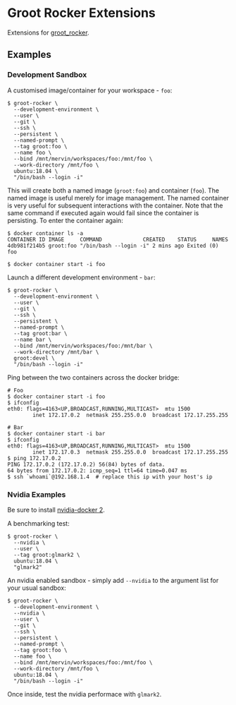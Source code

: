 # Groot Rocker Extensions

Extensions for [groot_rocker](https://github.com/stonier/groot_rocker).

## Examples

### Development Sandbox

A customised image/container for your workspace - `foo`:

```
$ groot-rocker \
  --development-environment \
  --user \
  --git \
  --ssh \
  --persistent \
  --named-prompt \
  --tag groot:foo \
  --name foo \
  --bind /mnt/mervin/workspaces/foo:/mnt/foo \
  --work-directory /mnt/foo \
  ubuntu:18.04 \
  "/bin/bash --login -i"
```

This will create both a named image (`groot:foo`) and container (`foo`). The named image
is useful merely for image management. The named container is very useful for subsequent interactions
with the container. Note that the same command if executed again would fail since the container is persisting. To enter the container again:

```
$ docker container ls -a
CONTAINER ID IMAGE     COMMAND             CREATED    STATUS     NAMES
4db981f214b5 groot:foo "/bin/bash --login -i" 2 mins ago Exited (0) foo

$ docker container start -i foo
```

Launch a different development environment - `bar`:

```
$ groot-rocker \
  --development-environment \
  --user \
  --git \
  --ssh \
  --persistent \
  --named-prompt \
  --tag groot:bar \
  --name bar \
  --bind /mnt/mervin/workspaces/foo:/mnt/bar \
  --work-directory /mnt/bar \
  groot:devel \
  "/bin/bash --login -i"
```

Ping between the two containers across the docker bridge:

```
# Foo
$ docker container start -i foo
$ ifconfig
eth0: flags=4163<UP,BROADCAST,RUNNING,MULTICAST>  mtu 1500
        inet 172.17.0.2  netmask 255.255.0.0  broadcast 172.17.255.255

# Bar
$ docker container start -i bar
$ ifconfig
eth0: flags=4163<UP,BROADCAST,RUNNING,MULTICAST>  mtu 1500
        inet 172.17.0.3  netmask 255.255.0.0  broadcast 172.17.255.255
$ ping 172.17.0.2
PING 172.17.0.2 (172.17.0.2) 56(84) bytes of data.
64 bytes from 172.17.0.2: icmp_seq=1 ttl=64 time=0.047 ms
$ ssh `whoami`@192.168.1.4  # replace this ip with your host's ip
```

### Nvidia Examples

Be sure to install [nvidia-docker 2](https://docs.nvidia.com/datacenter/cloud-native/container-toolkit/install-guide.html#docker).

A benchmarking test:

```
$ groot-rocker \
  --nvidia \
  --user \
  --tag groot:glmark2 \
  ubuntu:18.04 \
  "glmark2"
```


An nvidia enabled sandbox - simply add `--nvidia` to the argument list for your usual sandbox:

```
$ groot-rocker \
  --development-environment \
  --nvidia \
  --user \
  --git \
  --ssh \
  --persistent \
  --named-prompt \
  --tag groot:foo \
  --name foo \
  --bind /mnt/mervin/workspaces/foo:/mnt/foo \
  --work-directory /mnt/foo \
  ubuntu:18.04 \
  "/bin/bash --login -i"
```

Once inside, test the nvidia performace with `glmark2`.
